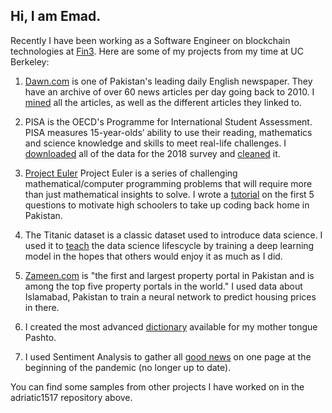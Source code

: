 ## Hi, I am Emad.

Recently I have been working as a Software Engineer on blockchain technologies at [Fin3](https://www.fin3.tech). Here are some of my projects from my time at UC Berkeley:


1. [Dawn.com](http://www.dawn.com) is one of Pakistan's leading daily English newspaper. They have an archive of over 60 news articles per day going back to 2010. I   [mined](https://colab.research.google.com/drive/14Frh3Yq33bXFHG0fRT8xx05hRckbzwrA?usp=sharing)
 all the articles, as well as the different articles they linked to.
2. PISA is the OECD's Programme for International Student Assessment. PISA measures 15-year-olds’ ability to use their reading, mathematics and science knowledge and skills to meet real-life challenges. I [downloaded](https://colab.research.google.com/drive/1HM6oFJGMCbxvTB4XR3pnzTSWp1bvxTjJ?usp=sharing) all of the data for the 2018 survey and [cleaned](https://colab.research.google.com/drive/1nlmt00FGexRnwYCqXEHAcfSxCgQgR1we?usp=sharing) it.

3. [Project Euler](https://projecteuler.net) Project Euler is a series of challenging mathematical/computer programming problems that will require more than just mathematical insights to solve. I wrote a [tutorial](https://colab.research.google.com/drive/1da-TjrSTBaKOVZlbjhNSRg6Bx_HUU0kf?usp=sharing) on the first 5 questions to motivate high schoolers to take up coding back home in Pakistan.


4. The Titanic dataset is a classic dataset used to introduce data science. I used it to [teach](https://colab.research.google.com/drive/1grXmv8FX9u2acqSb_3YcjpRT1x63RMsB?usp=sharing) the data science lifescycle by training a deep learning model in the hopes that others would enjoy it as much as I did.


5. [Zameen.com](https://www.zameen.com) is "the first and largest property portal in Pakistan and is among the top five property portals in the world." I used data about Islamabad, Pakistan to train a neural network to predict housing prices in there.
6. I created the most advanced [dictionary](https://www.ocf.berkeley.edu/~emadsiddiq/run.fcgi/pashto/) available for my mother tongue Pashto. 
7. I used Sentiment Analysis to gather all [good news](https://www.ocf.berkeley.edu/~emadsiddiq/run.fcgi/goodnews/) on one page at the beginning of the pandemic (no longer up to date). 


You can find some samples from other projects I have worked on in the adriatic1517 repository above.



 

